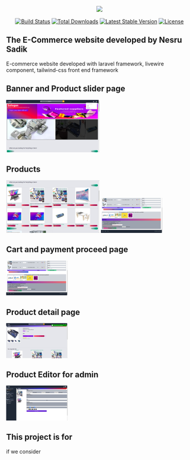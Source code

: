 <p align="center"><a href="https://laravel.com" target="_blank"><img src="https://raw.githubusercontent.com/laravel/art/master/logo-lockup/5%20SVG/2%20CMYK/1%20Full%20Color/laravel-logolockup-cmyk-red.svg" width="400"></a></p>

<p align="center">
<a href="https://travis-ci.org/laravel/framework"><img src="https://travis-ci.org/laravel/framework.svg" alt="Build Status"></a>
<a href="https://packagist.org/packages/laravel/framework"><img src="https://img.shields.io/packagist/dt/laravel/framework" alt="Total Downloads"></a>
<a href="https://packagist.org/packages/laravel/framework"><img src="https://img.shields.io/packagist/v/laravel/framework" alt="Latest Stable Version"></a>
<a href="https://packagist.org/packages/laravel/framework"><img src="https://img.shields.io/packagist/l/laravel/framework" alt="License"></a>
</p>


## The E-Commerce website developed by Nesru Sadik

E-commerce website developed with laravel framework, livewire component, tailwind-css front end framework 

 ## Banner and Product slider page
 <img src="public/intro/banner_and _slider.png" style="width:50%">

## Products
<img src="public/intro/products.png" style="width:50%">
<img src="public/intro/cart_and_payment_page.png" style="width:33%">

## Cart and payment proceed page
<img src="public/intro/cart_and_payment_page.png" style="width:33%">

## Product detail page
<img src="public/intro/detail_view.png" style="width:33%">

## Product Editor for admin
<img src="public/intro/admin.png" style="width:33%">

## This project is for 

if we consider

